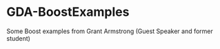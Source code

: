 GDA-BoostExamples
=================

Some Boost examples from Grant Armstrong (Guest Speaker and former student) 

